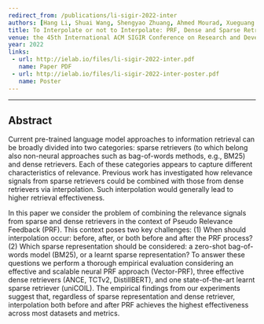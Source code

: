```yaml
---
redirect_from: /publications/li-sigir-2022-inter
authors: [Hang Li, Shuai Wang, Shengyao Zhuang, Ahmed Mourad, Xueguang Ma, Jimmy Lin, Guido Zuccon]
title: To Interpolate or not to Interpolate: PRF, Dense and Sparse Retrievers
venue: the 45th International ACM SIGIR Conference on Research and Development in Information Retrieval (SIGIR' 22)
year: 2022
links:
 - url: http://ielab.io/files/li-sigir-2022-inter.pdf
   name: Paper PDF
 - url: http://ielab.io/files/li-sigir-2022-inter-poster.pdf
   name: Poster
---
```

---
## Abstract

Current pre-trained language model approaches to information retrieval can be broadly divided into two categories: sparse retrievers (to which belong also non-neural approaches such as bag-of-words methods, e.g., BM25) and dense retrievers. Each of these categories appears to capture different characteristics of relevance. Previous work has investigated how relevance signals from sparse retrievers could be combined with those from dense retrievers via interpolation. Such interpolation would generally lead to higher retrieval effectiveness.

In this paper we consider the problem of combining the relevance signals from sparse and dense retrievers in the context of Pseudo Relevance Feedback (PRF). This context poses two key challenges: (1) When should interpolation occur: before, after, or both before and after the PRF process? (2) Which sparse representation should be considered: a zero-shot bag-of-words model (BM25), or a learnt sparse representation? To answer these questions we perform a thorough empirical evaluation considering an effective and scalable neural PRF approach (Vector-PRF), three effective dense retrievers (ANCE, TCTv2, DistillBERT), and one state-of-the-art learnt sparse retriever (uniCOIL). The empirical findings from our experiments suggest that, regardless of sparse representation and dense retriever, interpolation both before and after PRF achieves the highest effectiveness across most datasets and metrics.